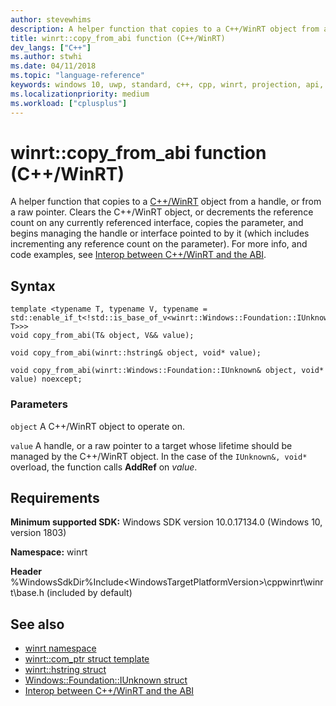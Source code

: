 ```yaml
---
author: stevewhims
description: A helper function that copies to a C++/WinRT object from a handle, or from a raw pointer.
title: winrt::copy_from_abi function (C++/WinRT)
dev_langs: ["C++"]
ms.author: stwhi
ms.date: 04/11/2018
ms.topic: "language-reference"
keywords: windows 10, uwp, standard, c++, cpp, winrt, projection, api, reference, copy_from_abi
ms.localizationpriority: medium
ms.workload: ["cplusplus"]
---
```


# winrt::copy_from_abi function (C++/WinRT)
A helper function that copies to a [C++/WinRT](/windows/uwp/cpp-and-winrt-apis/intro-to-using-cpp-with-winrt) object from a handle, or from a raw pointer. Clears the C++/WinRT object, or decrements the reference count on any currently referenced interface, copies the parameter, and begins managing the handle or interface pointed to by it (which includes incrementing any reference count on the parameter). For more info, and code examples, see [Interop between C++/WinRT and the ABI](/windows/uwp/cpp-and-winrt-apis/interop-winrt-abi).

## Syntax

```cppwinrt
template <typename T, typename V, typename =
std::enable_if_t<!std::is_base_of_v<winrt::Windows::Foundation::IUnknown, T>>>
void copy_from_abi(T& object, V&& value);

void copy_from_abi(winrt::hstring& object, void* value);

void copy_from_abi(winrt::Windows::Foundation::IUnknown& object, void* value) noexcept;
```

### Parameters
`object`
A C++/WinRT object to operate on.

`value`
A handle, or a raw pointer to a target whose lifetime should be managed by the C++/WinRT object. In the case of the `IUnknown&, void*` overload, the function calls **AddRef** on *value*.

## Requirements
**Minimum supported SDK:** Windows SDK version 10.0.17134.0 (Windows 10, version 1803)

**Namespace:** winrt

**Header** %WindowsSdkDir%Include\<WindowsTargetPlatformVersion>\cppwinrt\winrt\base.h (included by default)

## See also 
* [winrt namespace](winrt.md)
* [winrt::com_ptr struct template](com-ptr.md)
* [winrt::hstring struct](hstring.md)
* [Windows::Foundation::IUnknown struct](windows-foundation-iunknown.md)
* [Interop between C++/WinRT and the ABI](/windows/uwp/cpp-and-winrt-apis/interop-winrt-abi)
